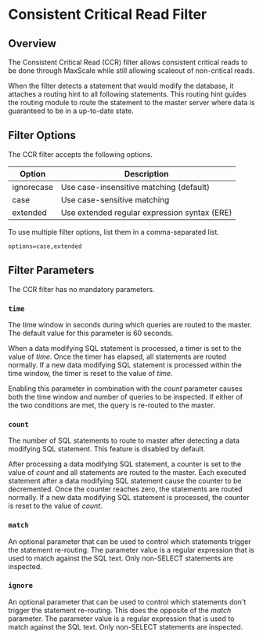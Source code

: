 # Consistent Critical Read Filter

## Overview

The Consistent Critical Read (CCR) filter allows consistent critical reads to be
done through MaxScale while still allowing scaleout of non-critical reads.

When the filter detects a statement that would modify the database, it attaches a
routing hint to all following statements. This routing hint guides the routing
module to route the statement to the master server where data is guaranteed to be
in a up-to-date state.

## Filter Options

The CCR filter accepts the following options.

|Option     |Description                                 |
|-----------|--------------------------------------------|
|ignorecase |Use case-insensitive matching (default)     |
|case       |Use case-sensitive matching                 |
|extended   |Use extended regular expression syntax (ERE)|

To use multiple filter options, list them in a comma-separated list.

```
options=case,extended
```

## Filter Parameters

The CCR filter has no mandatory parameters.

### `time`

The time window in seconds during which queries are routed to the master. The
default value for this parameter is 60 seconds.

When a data modifying SQL statement is processed, a timer is set to the value of
_time_. Once the timer has elapsed, all statements are routed normally. If a new
data modifying SQL statement is processed within the time window, the timer is
reset to the value of _time_.

Enabling this parameter in combination with the _count_ parameter causes both the
time window and number of queries to be inspected. If either of the two
conditions are met, the query is re-routed to the master.

### `count`

The number of SQL statements to route to master after detecting a data modifying
SQL statement. This feature is disabled by default.

After processing a data modifying SQL statement, a counter is set to the value of
_count_ and all statements are routed to the master. Each executed statement
after a data modifying SQL statement cause the counter to be decremented. Once
the counter reaches zero, the statements are routed normally. If a new data
modifying SQL statement is processed, the counter is reset to the value of
_count_.

### `match`

An optional parameter that can be used to control which statements trigger the
statement re-routing. The parameter value is a regular expression that is used to
match against the SQL text. Only non-SELECT statements are inspected.

### `ignore`

An optional parameter that can be used to control which statements don't trigger
the statement re-routing. This does the opposite of the _match_ parameter. The
parameter value is a regular expression that is used to match against the SQL
text. Only non-SELECT statements are inspected.
